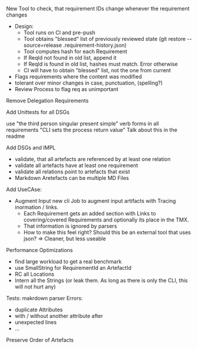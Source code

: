 New Tool to check, that requirement IDs change whenever the requirement changes
*   Design:
    *   Tool runs on CI and pre-push
    *   Tool obtains "blessed" list of previously reviewed state (git restore --source=release .requirement-history.json)
    *   Tool computes hash for each Requirement
    *   If ReqId not found in old list, append it
    *   If ReqId is found in old list, hashes must match. Error otherwise
    *   CI will have to obtain "blessed" list, not the one from current 
*   Flags requirements where the content was modified
*   tolerant over minor changes in case, punctuation, (spelling?)
*   Review Process to flag req as unimportant

Remove Delegation Requirements

Add Unittests for all DSGs
 
use "the third person singular present simple" verb forms in all requirements "CLI sets the process return value"
Talk about this in the readme

Add DSGs and IMPL
*   validate, that all artefacts are referenced by at least one relation
*   validate all artefacts have at least one requirement
*   validate all relations point to artefacts that exist
*   Markdown Aretefacts can be multiple MD Files

Add UseCAse:
*   Augment Input
    new cli Job to augment input artifacts with Tracing inormation / links.
    *   Each Requirement gets an added section with Links to covering/covered
        Requirements and optionally its place in the TMX.
    *   That information is ignored by parsers
    *   How to make this feel right? Should this be an external tool that uses json?
        => Cleaner, but less useable

Performance Optimizations
*   find large workload to get a real benchmark
*   use SmallString for RequirementId an  ArtefactId
*   RC all Locations
*   Intern all the Strings  (or leak them. As long as there is only the CLI, this will not hurt any)

Tests:
makrdown parser Errors:
*   duplicate Attributes
*   with / without another attribute after
*   unexpected lines
*   ...


Preserve Order of Artefacts
